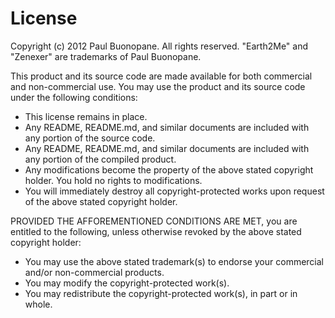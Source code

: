 License
=======

Copyright (c) 2012 Paul Buonopane.  All rights reserved.  "Earth2Me" and "Zenexer" are trademarks of Paul Buonopane.

This product and its source code are made available for both commercial and non-commercial use.  You may use the product and its source code under the following conditions:

* This license remains in place.
* Any README, README.md, and similar documents are included with any portion of the source code.
* Any README, README.md, and similar documents are included with any portion of the compiled product.
* Any modifications become the property of the above stated copyright holder.  You hold no rights to modifications.
* You will immediately destroy all copyright-protected works upon request of the above stated copyright holder.

PROVIDED THE AFFOREMENTIONED CONDITIONS ARE MET, you are entitled to the following, unless otherwise revoked by the above stated copyright holder:

* You may use the above stated trademark(s) to endorse your commercial and/or non-commercial products.
* You may modify the copyright-protected work(s).
* You may redistribute the copyright-protected work(s), in part or in whole.

